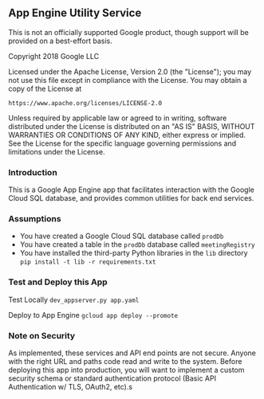 ## App Engine Utility Service

This is not an officially supported Google product, though support will be provided on a best-effort basis.

Copyright 2018 Google LLC

Licensed under the Apache License, Version 2.0 (the "License");
you may not use this file except in compliance with the License.
You may obtain a copy of the License at

    https://www.apache.org/licenses/LICENSE-2.0

Unless required by applicable law or agreed to in writing, software
distributed under the License is distributed on an "AS IS" BASIS,
WITHOUT WARRANTIES OR CONDITIONS OF ANY KIND, either express or implied.
See the License for the specific language governing permissions and
limitations under the License.


### Introduction

This is a Google App Engine app that facilitates interaction with the Google Cloud SQL
database, and provides common utilities for back end services.


### Assumptions

* You have created a Google Cloud SQL database called `prodDb`
* You have created a table in the `prodDb` database called `meetingRegistry`
* You have installed the third-party Python libraries in the `lib` directory `pip install -t lib -r requirements.txt`


### Test and Deploy this App

Test Locally
`dev_appserver.py app.yaml`

Deploy to App Engine
`gcloud app deploy --promote`


### Note on Security
As implemented, these services and API end points are not secure. Anyone with the right
URL and paths code read and write to the system. Before deploying this app into
production, you will want to implement a custom security schema or standard authentication
protocol (Basic API Authentication w/ TLS, OAuth2, etc).s